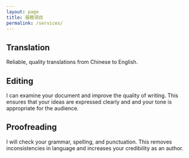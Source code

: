 ```yaml
---
layout: page
title: 服務項目
permalink: /services/
---
```

## Translation

Reliable, quality translations from Chinese to English. 

## Editing

I can examine your document and improve the quality of writing. This ensures that your ideas are expressed clearly and and your tone is appropriate for the audience.

## Proofreading

I will check your grammar, spelling, and punctuation. This removes inconsistencies in language and increases your credibility as an author.